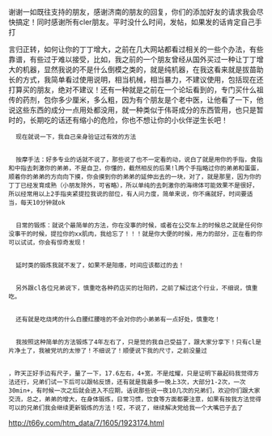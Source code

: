  谢谢一如既往支持的朋友，感谢济南的朋友的回复，你们的添加好友的请求我会尽快搞定！同时感谢所有cler朋友。平时没什么时间，发帖，如果发的话肯定自己手打


言归正转，如何让你的丁丁增大，之前在几大网站都看过相关的一些个办法，有些靠谱，有些过于难以接受，比如，我之前的一个朋友曾经从国外买过一种让丁丁增大的机器，显然我说的不是什么倒模之类的，就是纯机器，在我这看来就是拔苗助长的方式，我简单看过使用说明，相当机械，相当暴力，不建议使用，包括现在还打算买的朋友，绝对不建议！还有一种就是之前在一个论坛看到的，专门买什么祖传的药剂，包你多少厘米，多么粗，因为有个朋友是个老中医，让他看了一下，他说这些东西的成分一点用处都没用，就一种类似于伟哥成分的东西管用，也只是暂时的，长期吃的话还有缩小的危险，你也不想让你的小伙伴逆生长吧！


      现在就说一下，我自己亲身验证过有效的方法
      

      按摩手法：好多专业的话就不说了，那些说了也不一定看的动，说白了就是用你的手指，食指和中指去刺激你的弟弟，不是自卫，你懂的，截然相反的后果!l两个手指略过你的弟弟和蛋蛋，顺着你的弟弟的方向向下摸，你会摸到你的弟弟的延伸出去的一块，对了，就是那里，因为你的丁丁已经发育成熟（小朋友除外，可省略），所以单纯的去刺激你的海绵体可能效果不是很好，所以经常用以上2手指夹紧提拉我说的部位，有人问力度，简单来说，你不痛就好，时间要适当，每天10分钟就ok
      

      日常的锻炼：就说个最简单的方法，你在没事的时候，或者在公交车上的时候总之就是任何你没事干的时候，提拉你的xx肌肉，我给忘了！！！就是你大便的时候，用力的部分，正在看的你可以试试，你会有惊奇发现！
      

      延时类的锻炼我就不发了，如果不是阳痿，时间应该都过的去！
      

      另外跟cl各位兄弟说下，慎重吃各种药店买的壮阳药，之前了解过这个行业，不细说，慎重吃。
      

      还有就是吃烧烤的什么白腰红腰啥的不会对你的小弟弟有一点好处，慎重吃！
      

      我按照这种简单的方法锻炼了4年左右了，只是觉的我自己受益了，跟大家分享下！只有cl是片净土了，我被党坑的太惨了！不细说了！顺便说下我的尺寸，之前没量过
      

    ，昨天正好手边有尺子，量了一下，17.6左右，4+宽，不是炫耀，只是证明下最起码我觉得方法还行，兄弟们试一下后可以跟帖反馈，还有就是我最多一晚上3次，大部分1-2次，一次30min+，有时候一次之后就会进入不应期，话说那些说一夜10几次的兄弟们，欢迎你们跟大家交流，总之，弟弟的增大，在身体锻炼，日常习惯，饮食等方面都要注意，如果有按我方法觉得可以的兄弟们我会继续更新锻炼的方法！哎，不说了，继续解决党给我一个大嘴巴子去了
http://t66y.com/htm_data/7/1605/1923174.html

